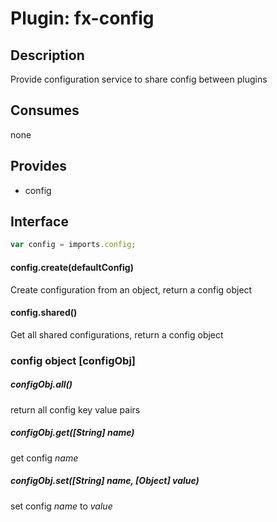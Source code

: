 # Plugin: fx-config

## Description
Provide configuration service to share config between plugins

## Consumes
none

## Provides

- config

## Interface

`````javascript
var config = imports.config;
`````

#### config.create(defaultConfig)
Create configuration from an object, return a config object

#### config.shared()
Get all shared configurations, return a config object

### **config object [configObj]**

##### configObj.all()
return all config key value pairs

##### configObj.get([String] name)
get config *name*

##### configObj.set([String] name, [Object] value)
set config *name* to *value*
